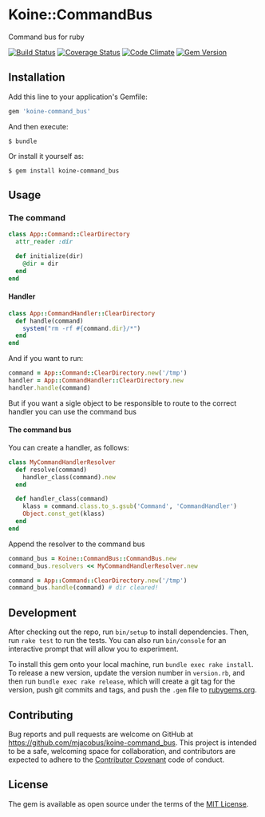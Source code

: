 # Koine::CommandBus

Command bus for ruby

[![Build Status](https://travis-ci.org/mjacobus/koine-command-bus.svg)](https://travis-ci.org/mjacobus/koine-command-bus)
[![Coverage Status](https://coveralls.io/repos/github/mjacobus/koine-command-bus/badge.svg?branch=master)](https://coveralls.io/github/mjacobus/koine-command-bus?branch=master)
[![Code Climate](https://codeclimate.com/github/mjacobus/koine-command-bus/badges/gpa.svg)](https://codeclimate.com/github/mjacobus/koine-command-bus)
[![Gem Version](https://badge.fury.io/rb/koine-command_bus.svg)](https://badge.fury.io/rb/koine-command_bus)

## Installation

Add this line to your application's Gemfile:

```ruby
gem 'koine-command_bus'
```

And then execute:

    $ bundle

Or install it yourself as:

    $ gem install koine-command_bus

## Usage

### The command

```ruby
class App::Command::ClearDirectory
  attr_reader :dir

  def initialize(dir)
    @dir = dir
  end
end
```
#### Handler

```ruby
class App::CommandHandler::ClearDirectory
  def handle(command)
    system("rm -rf #{command.dir}/*")
  end
end
```

And if you want to run:

```ruby
command = App::Command::ClearDirectory.new('/tmp')
handler = App::CommandHandler::ClearDirectory.new
handler.handle(command)
```

But if you want a sigle object to be responsible to route to the correct handler
you can use the command bus

#### The command bus

You can create a handler, as follows:

```ruby
class MyCommandHandlerResolver
  def resolve(command)
    handler_class(command).new
  end

  def handler_class(command)
    klass = command.class.to_s.gsub('Command', 'CommandHandler')
    Object.const_get(klass)
  end
end
```

Append the resolver to the command bus

```ruby
command_bus = Koine::CommandBus::CommandBus.new
command_bus.resolvers << MyCommandHandlerResolver.new

command = App::Command::ClearDirectory.new('/tmp')
command_bus.handle(command) # dir cleared!
```

## Development

After checking out the repo, run `bin/setup` to install dependencies. Then, run `rake test` to run the tests. You can also run `bin/console` for an interactive prompt that will allow you to experiment.

To install this gem onto your local machine, run `bundle exec rake install`. To release a new version, update the version number in `version.rb`, and then run `bundle exec rake release`, which will create a git tag for the version, push git commits and tags, and push the `.gem` file to [rubygems.org](https://rubygems.org).

## Contributing

Bug reports and pull requests are welcome on GitHub at https://github.com/mjacobus/koine-command_bus. This project is intended to be a safe, welcoming space for collaboration, and contributors are expected to adhere to the [Contributor Covenant](contributor-covenant.org) code of conduct.


## License

The gem is available as open source under the terms of the [MIT License](http://opensource.org/licenses/MIT).

